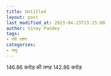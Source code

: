 ```yaml
---
title: Untitled
layout: post
last_modified_at: 2023-04-23T13:15:00
author: Vinay Pandey
tags:
- रवि दर्शन
categories:
- लघु
---
```

146.86 करोड़ की जगह
142.86 करोड़


